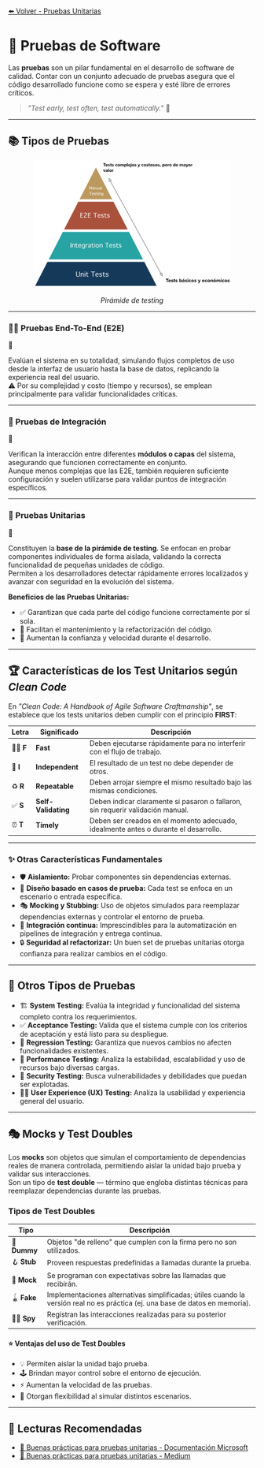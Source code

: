 [⬅️ Volver - Pruebas Unitarias](https://github.com/IngSoft-DA2/DA2-Tecnologia/blob/unit-testing/README.md)

# 🧪 Pruebas de Software

Las **pruebas** son un pilar fundamental en el desarrollo de software de calidad. Contar con un conjunto adecuado de pruebas asegura que el código desarrollado funcione como se espera y esté libre de errores críticos.  
> _"Test early, test often, test automatically."_ 🚦

---

## 📚 Tipos de Pruebas

<p align="center">
  <img src='./images/image-29.png' alt="Pirámide de testing" width="400">
</p>
<p align="center"><em>Pirámide de testing</em></p>

---

### 🧑‍💻 Pruebas End-To-End (E2E)  
🔗

Evalúan el sistema en su totalidad, simulando flujos completos de uso desde la interfaz de usuario hasta la base de datos, replicando la experiencia real del usuario.  
⚠️ Por su complejidad y costo (tiempo y recursos), se emplean principalmente para validar funcionalidades críticas.

---

### 🔗 Pruebas de Integración  
🔄

Verifican la interacción entre diferentes **módulos o capas** del sistema, asegurando que funcionen correctamente en conjunto.  
Aunque menos complejas que las E2E, también requieren suficiente configuración y suelen utilizarse para validar puntos de integración específicos.

---

### 🔬 Pruebas Unitarias  
🧩

Constituyen la **base de la pirámide de testing**. Se enfocan en probar componentes individuales de forma aislada, validando la correcta funcionalidad de pequeñas unidades de código.  
Permiten a los desarrolladores detectar rápidamente errores localizados y avanzar con seguridad en la evolución del sistema.

**Beneficios de las Pruebas Unitarias:**

- ✅ Garantizan que cada parte del código funcione correctamente por sí sola.
- 🔄 Facilitan el mantenimiento y la refactorización del código.
- 🚀 Aumentan la confianza y velocidad durante el desarrollo.

---

## 🏆 Características de los Test Unitarios según _Clean Code_

En _"Clean Code: A Handbook of Agile Software Craftmanship"_, se establece que los tests unitarios deben cumplir con el principio **FIRST**:

| Letra | Significado   | Descripción                                                                 |
|-------|---------------|-----------------------------------------------------------------------------|
| 🏃‍♂️ **F** | **Fast**        | Deben ejecutarse rápidamente para no interferir con el flujo de trabajo.           |
| 🔗 **I** | **Independent** | El resultado de un test no debe depender de otros.                               |
| ♻️ **R** | **Repeatable**  | Deben arrojar siempre el mismo resultado bajo las mismas condiciones.              |
| ✅ **S** | **Self-Validating** | Deben indicar claramente si pasaron o fallaron, sin requerir validación manual. |
| ⏰ **T** | **Timely**      | Deben ser creados en el momento adecuado, idealmente antes o durante el desarrollo.|

---

### ✨ Otras Características Fundamentales

- 🛡️ **Aislamiento:** Probar componentes sin dependencias externas.
- 🧪 **Diseño basado en casos de prueba:** Cada test se enfoca en un escenario o entrada específica.
- 🎭 **Mocking y Stubbing:** Uso de objetos simulados para reemplazar dependencias externas y controlar el entorno de prueba.
- 🤖 **Integración continua:** Imprescindibles para la automatización en pipelines de integración y entrega continua.
- 🔒 **Seguridad al refactorizar:** Un buen set de pruebas unitarias otorga confianza para realizar cambios en el código.

---

## 🧩 Otros Tipos de Pruebas

- 🏗️ **System Testing:** Evalúa la integridad y funcionalidad del sistema completo contra los requerimientos.
- ✅ **Acceptance Testing:** Valida que el sistema cumple con los criterios de aceptación y está listo para su despliegue.
- 🔄 **Regression Testing:** Garantiza que nuevos cambios no afecten funcionalidades existentes.
- 🚦 **Performance Testing:** Analiza la estabilidad, escalabilidad y uso de recursos bajo diversas cargas.
- 🔐 **Security Testing:** Busca vulnerabilidades y debilidades que puedan ser explotadas.
- 🧑‍🎨 **User Experience (UX) Testing:** Analiza la usabilidad y experiencia general del usuario.

---

## 🎭 Mocks y Test Doubles

Los **mocks** son objetos que simulan el comportamiento de dependencias reales de manera controlada, permitiendo aislar la unidad bajo prueba y validar sus interacciones.  
Son un tipo de **test double** — término que engloba distintas técnicas para reemplazar dependencias durante las pruebas.

### Tipos de Test Doubles

| Tipo   | Descripción |
|--------|-------------|
| 🫙 **Dummy**    | Objetos "de relleno" que cumplen con la firma pero no son utilizados. |
| 🪝 **Stub**     | Proveen respuestas predefinidas a llamadas durante la prueba. |
| 🧸 **Mock**     | Se programan con expectativas sobre las llamadas que recibirán. |
| 🪀 **Fake**     | Implementaciones alternativas simplificadas; útiles cuando la versión real no es práctica (ej. una base de datos en memoria). |
| 🕵️‍♂️ **Spy**      | Registran las interacciones realizadas para su posterior verificación. |

#### ⭐ Ventajas del uso de Test Doubles

- 💡 Permiten aislar la unidad bajo prueba.
- 🕹️ Brindan mayor control sobre el entorno de ejecución.
- ⚡ Aumentan la velocidad de las pruebas.
- 🧩 Otorgan flexibilidad al simular distintos escenarios.

---

## 📖 Lecturas Recomendadas

- [📄 Buenas prácticas para pruebas unitarias - Documentación Microsoft](https://learn.microsoft.com/en-us/dotnet/core/testing/unit-testing-best-practices)
- [📝 Buenas prácticas para pruebas unitarias - Medium](https://medium.com/@kaanfurkanc/unit-testing-best-practices-3a8b0ddd88b5)
